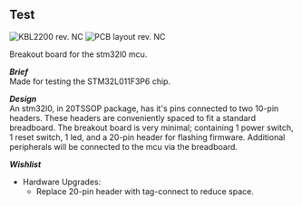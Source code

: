 ## Test  

![KBL2200 rev. NC](https://live.staticflickr.com/65535/52433541806_ea62760402_q.jpg "prototype")
![PCB layout rev. NC](https://live.staticflickr.com/65535/52432990647_7c1d45234d_q.jpg "pcb layout")  

Breakout board for the stm32l0 mcu.

***Brief***  
Made for testing the STM32L011F3P6 chip.

***Design***  
An stm32l0, in 20TSSOP package, has it's pins connected to two 10-pin headers. These headers are conveniently spaced to fit a standard breadboard. The breakout board is very minimal; containing 1 power switch, 1 reset switch, 1 led, and a 20-pin header for flashing firmware. Additional peripherals will be connected to the mcu via the breadboard.

***Wishlist***  
* Hardware Upgrades:
    * Replace 20-pin header with tag-connect to reduce space.